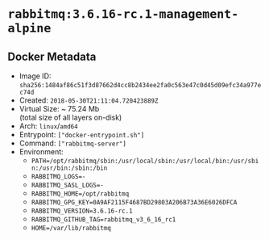 # `rabbitmq:3.6.16-rc.1-management-alpine`

## Docker Metadata

- Image ID: `sha256:1484af86c51f3d87662d4cc8b2434ee2fa0c563e47c0d45d09efc34a977ec74d`
- Created: `2018-05-30T21:11:04.720423889Z`
- Virtual Size: ~ 75.24 Mb  
  (total size of all layers on-disk)
- Arch: `linux`/`amd64`
- Entrypoint: `["docker-entrypoint.sh"]`
- Command: `["rabbitmq-server"]`
- Environment:
  - `PATH=/opt/rabbitmq/sbin:/usr/local/sbin:/usr/local/bin:/usr/sbin:/usr/bin:/sbin:/bin`
  - `RABBITMQ_LOGS=-`
  - `RABBITMQ_SASL_LOGS=-`
  - `RABBITMQ_HOME=/opt/rabbitmq`
  - `RABBITMQ_GPG_KEY=0A9AF2115F4687BD29803A206B73A36E6026DFCA`
  - `RABBITMQ_VERSION=3.6.16-rc.1`
  - `RABBITMQ_GITHUB_TAG=rabbitmq_v3_6_16_rc1`
  - `HOME=/var/lib/rabbitmq`
